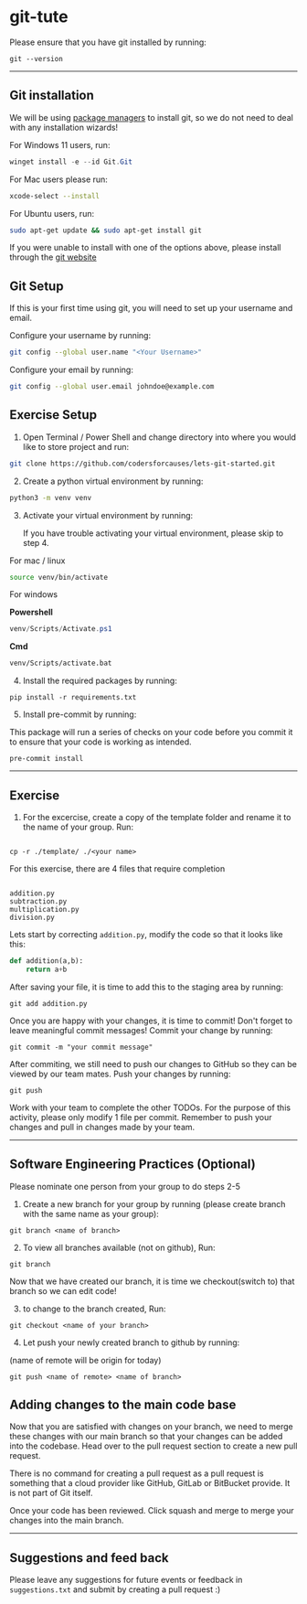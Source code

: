 # git-tute

Please ensure that you have git installed by running:

```
git --version
```

---

## Git installation

We will be using [package managers](https://en.wikipedia.org/wiki/Package_manager) to install git, so we do not need to deal with any installation wizards!

For Windows 11 users, run:

```powershell
winget install -e --id Git.Git
```

For Mac users please run:

```bash
xcode-select --install
```

For Ubuntu users, run:

```bash
sudo apt-get update && sudo apt-get install git
```

If you were unable to install with one of the options above, please install through the [git website](https://git-scm.com/downloads)

## Git Setup

If this is your first time using git, you will need to set up your username and email.

Configure your username by running:

```bash
git config --global user.name "<Your Username>"
```

Configure your email by running:

```bash
git config --global user.email johndoe@example.com
```

## Exercise Setup

1. Open Terminal / Power Shell and change directory into where you would like to store project and run:

```bash
git clone https://github.com/codersforcauses/lets-git-started.git
```

2. Create a python virtual environment by running:

```bash
python3 -m venv venv
```

3. Activate your virtual environment by running:

    If you have trouble activating your virtual environment, please skip to step 4.

For mac / linux

```bash
source venv/bin/activate
```

For windows

**Powershell**

```powershell
venv/Scripts/Activate.ps1
```

**Cmd**

```cmd
venv/Scripts/activate.bat
```

4. Install the required packages by running:

```
pip install -r requirements.txt
```

5. Install pre-commit by running:

This package will run a series of checks on your code before you commit it to ensure that your code is working as intended.

```
pre-commit install
```

---


## Exercise


1. For the excercise, create a copy of the template folder and rename it to the name of your group. Run:

```

cp -r ./template/ ./<your name>

```

For this exercise, there are 4 files that require completion

```

addition.py
subtraction.py
multiplication.py
division.py

```

Lets start by correcting `addition.py`, modify the code so that it looks like this:

```py
def addition(a,b):
    return a+b
```

After saving your file, it is time to add this to the staging area by running:

```
git add addition.py
```

Once you are happy with your changes, it is time to commit! Don't forget to leave meaningful commit messages! Commit your change by running:

```
git commit -m "your commit message"
```

After commiting, we still need to push our changes to GitHub so they can be viewed by our team mates.
Push your changes by running:

```
git push
```

Work with your team to complete the other TODOs. For the purpose of this activity, please only modify 1 file per commit. Remember to push your changes and pull in changes made by your team.

---

## Software Engineering Practices (Optional)

Please nominate one person from your group to do steps 2-5

1. Create a new branch for your group by running (please create branch with the same name as your group):

```
git branch <name of branch>
```

2. To view all branches available (not on github), Run:

```
git branch
```

Now that we have created our branch, it is time we checkout(switch to) that branch so we can edit code!

3. to change to the branch created, Run:

```
git checkout <name of your branch>
```

4. Let push your newly created branch to github by running:

(name of remote will be origin for today)

```
git push <name of remote> <name of branch>
```

## Adding changes to the main code base

Now that you are satisfied with changes on your branch, we need to merge these changes with our main branch so that your changes can be added into the codebase. Head over to the pull request section to create a new pull request.

There is no command for creating a pull request as a pull request is something that a cloud provider like GitHub, GitLab or BitBucket provide. It is not part of Git itself.

Once your code has been reviewed. Click squash and merge to merge your changes into the main branch.

---

## Suggestions and feed back

Please leave any suggestions for future events or feedback in `suggestions.txt` and submit by creating a pull request :)
